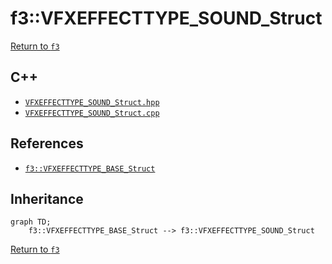 # f3::VFXEFFECTTYPE_SOUND_Struct

[Return to `f3`](/docs/f3.md)

## C++

- [`VFXEFFECTTYPE_SOUND_Struct.hpp`](/src/f3/VFXEFFECTTYPE_SOUND_Struct.hpp)
- [`VFXEFFECTTYPE_SOUND_Struct.cpp`](/src/f3/VFXEFFECTTYPE_SOUND_Struct.cpp)

## References

- [`f3::VFXEFFECTTYPE_BASE_Struct`](/docs/f3/VFXEFFECTTYPE_BASE_Struct.md)

## Inheritance

```mermaid
graph TD;
    f3::VFXEFFECTTYPE_BASE_Struct --> f3::VFXEFFECTTYPE_SOUND_Struct
```

[Return to `f3`](/docs/f3.md)